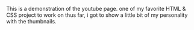 This is a demonstration of the youtube page. one of my favorite HTML & CSS project to work on thus far, i got to show a little bit of my personality with the thumbnails.

